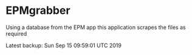 # EPMgrabber
Using a database from the EPM app this application scrapes the files as required


Latest backup: Sun Sep 15 09:59:01 UTC 2019
